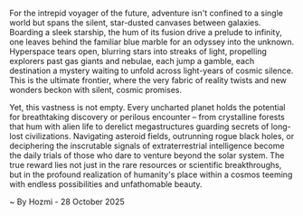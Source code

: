 
For the intrepid voyager of the future, adventure isn't confined to a single world but spans the silent, star-dusted canvases between galaxies. Boarding a sleek starship, the hum of its fusion drive a prelude to infinity, one leaves behind the familiar blue marble for an odyssey into the unknown. Hyperspace tears open, blurring stars into streaks of light, propelling explorers past gas giants and nebulae, each jump a gamble, each destination a mystery waiting to unfold across light-years of cosmic silence. This is the ultimate frontier, where the very fabric of reality twists and new wonders beckon with silent, cosmic promises.

Yet, this vastness is not empty. Every uncharted planet holds the potential for breathtaking discovery or perilous encounter – from crystalline forests that hum with alien life to derelict megastructures guarding secrets of long-lost civilizations. Navigating asteroid fields, outrunning rogue black holes, or deciphering the inscrutable signals of extraterrestrial intelligence become the daily trials of those who dare to venture beyond the solar system. The true reward lies not just in the rare resources or scientific breakthroughs, but in the profound realization of humanity's place within a cosmos teeming with endless possibilities and unfathomable beauty.

~ By Hozmi - 28 October 2025
